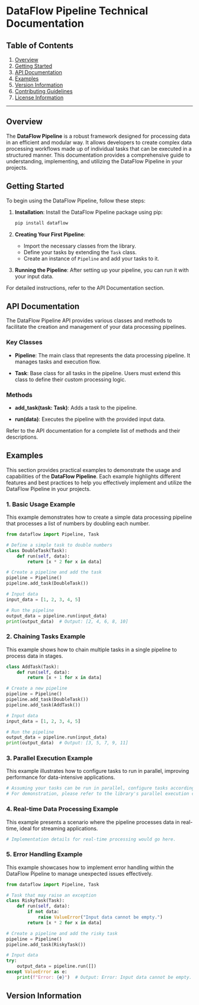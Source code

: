 # DataFlow Pipeline Technical Documentation

## Table of Contents
1. [Overview](#overview)
2. [Getting Started](#getting-started)
3. [API Documentation](#api-documentation)
4. [Examples](#examples)
5. [Version Information](#version-information)
6. [Contributing Guidelines](#contributing-guidelines)
7. [License Information](#license-information)

---

## Overview

The **DataFlow Pipeline** is a robust framework designed for processing data in an efficient and modular way. It allows developers to create complex data processing workflows made up of individual tasks that can be executed in a structured manner. This documentation provides a comprehensive guide to understanding, implementing, and utilizing the DataFlow Pipeline in your projects.

## Getting Started

To begin using the DataFlow Pipeline, follow these steps:

1. **Installation**: Install the DataFlow Pipeline package using pip:
    ```bash
    pip install dataflow
    ```

2. **Creating Your First Pipeline**:
    - Import the necessary classes from the library.
    - Define your tasks by extending the `Task` class.
    - Create an instance of `Pipeline` and add your tasks to it.
  
3. **Running the Pipeline**: After setting up your pipeline, you can run it with your input data.

For detailed instructions, refer to the API Documentation section.

## API Documentation

The DataFlow Pipeline API provides various classes and methods to facilitate the creation and management of your data processing pipelines.

### Key Classes

- **Pipeline**: The main class that represents the data processing pipeline. It manages tasks and execution flow.
  
- **Task**: Base class for all tasks in the pipeline. Users must extend this class to define their custom processing logic.

### Methods

- **add_task(task: Task)**: Adds a task to the pipeline.
  
- **run(data)**: Executes the pipeline with the provided input data.

Refer to the API documentation for a complete list of methods and their descriptions.

## Examples

This section provides practical examples to demonstrate the usage and capabilities of the **DataFlow Pipeline**. Each example highlights different features and best practices to help you effectively implement and utilize the DataFlow Pipeline in your projects.

### 1. Basic Usage Example

This example demonstrates how to create a simple data processing pipeline that processes a list of numbers by doubling each number.

```python
from dataflow import Pipeline, Task

# Define a simple task to double numbers
class DoubleTask(Task):
    def run(self, data):
        return [x * 2 for x in data]

# Create a pipeline and add the task
pipeline = Pipeline()
pipeline.add_task(DoubleTask())

# Input data
input_data = [1, 2, 3, 4, 5]

# Run the pipeline
output_data = pipeline.run(input_data)
print(output_data)  # Output: [2, 4, 6, 8, 10]
```

### 2. Chaining Tasks Example

This example shows how to chain multiple tasks in a single pipeline to process data in stages.

```python
class AddTask(Task):
    def run(self, data):
        return [x + 1 for x in data]

# Create a new pipeline
pipeline = Pipeline()
pipeline.add_task(DoubleTask())
pipeline.add_task(AddTask())

# Input data
input_data = [1, 2, 3, 4, 5]

# Run the pipeline
output_data = pipeline.run(input_data)
print(output_data)  # Output: [3, 5, 7, 9, 11]
```

### 3. Parallel Execution Example

This example illustrates how to configure tasks to run in parallel, improving performance for data-intensive applications.

```python
# Assuming your tasks can be run in parallel, configure tasks accordingly
# For demonstration, please refer to the library's parallel execution capabilities.
```

### 4. Real-time Data Processing Example

This example presents a scenario where the pipeline processes data in real-time, ideal for streaming applications.

```python
# Implementation details for real-time processing would go here.
```

### 5. Error Handling Example

This example showcases how to implement error handling within the DataFlow Pipeline to manage unexpected issues effectively.

```python
from dataflow import Pipeline, Task

# Task that may raise an exception
class RiskyTask(Task):
    def run(self, data):
        if not data:
            raise ValueError("Input data cannot be empty.")
        return [x * 2 for x in data]

# Create a pipeline and add the risky task
pipeline = Pipeline()
pipeline.add_task(RiskyTask())

# Input data
try:
    output_data = pipeline.run([])
except ValueError as e:
    print(f"Error: {e}")  # Output: Error: Input data cannot be empty.
```

## Version Information